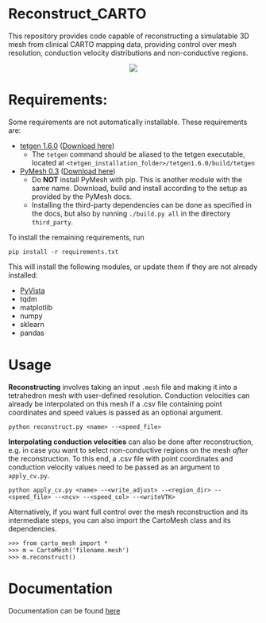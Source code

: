 # Reconstruct_CARTO
This repository provides code capable of reconstructing a simulatable 3D mesh from clinical CARTO mapping data, providing control over mesh resolution, 
conduction velocity distributions and non-conductive regions.

<p align="center">
<img src=https://media0.giphy.com/media/bZM2OaOQb4HCVymzna/giphy.gif?cid=790b76112533f1a2f99b476d6833aa55d4b4c8ef9e3227b2&rid=giphy.gif&ct=g />
</p>

# Requirements:
Some requirements are not automatically installable. These requirements are:
- [tetgen 1.6.0](http://www.wias-berlin.de/software/index.jsp?id=TetGen&lang=1#Download) ([Download here](http://www.wias-berlin.de/software/tetgen/download2.jsp))
  - The ```tetgen``` command should be aliased to the tetgen executable, located at
```<tetgen_installation_folder>/tetgen1.6.0/build/tetgen```
- [PyMesh 0.3](https://pymesh.readthedocs.io/en/latest/index.html)  ([Download here](https://pymesh.readthedocs.io/en/latest/installation.html))
  - Do **NOT** install PyMesh with pip. This is another module with the same name. Download, build and install according to the setup as provided by the PyMesh docs.
  - Installing the third-party dependencies can be done as specified in the docs, but also by running ```./build.py all``` in the directory ```third_party```.


To install the remaining requirements, run
```
pip install -r requirements.txt
```
This will install the following modules, or update them if they are not already installed:
- [PyVista](https://docs.pyvista.org/getting-started/index.html)
- tqdm
- matplotlib
- numpy
- sklearn
- pandas


# Usage
**Reconstructing** involves taking an input ```.mesh``` file and making it into a tetrahedron mesh with user-defined 
resolution. Conduction velocities can already be interpolated on this mesh if a .csv file containing point coordinates 
and speed values is passed as an optional argument.
```
python reconstruct.py <name> --<speed_file>
```
**Interpolating conduction velocities** can also be done after reconstruction, e.g. in case you want to select
non-conductive regions on the mesh *after* the reconstruction. To this end, a .csv file with point coordinates and
conduction velocity values need to be passed as an argument to ``apply_cv.py``.
```
python apply_cv.py <name> --<write_adjust> --<region_dir> --<speed_file> --<ncv> --<speed_col> --<writeVTK>
```

Alternatively, if you want full control over the mesh reconstruction and its intermediate steps, you can also import the
CartoMesh class and its dependencies.
```
>>> from carto_mesh import *
>>> m = CartoMesh('filename.mesh')
>>> m.reconstruct()
```

# Documentation
Documentation can be found [here](https://bgmeulem.github.io/Reconstruct_CARTO/html/index.html)
